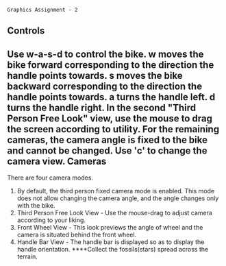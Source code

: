 ~~~~~~~~~~~~~~~~~~~~
Graphics Assignment - 2
~~~~~~~~~~~~~~~~~~~~
Controls
--------
Use w-a-s-d to control the bike. w moves the bike forward corresponding to the direction the handle points towards. s moves the bike backward corresponding to the direction the handle points towards. a turns the handle left. d turns the handle right. In the second "Third Person Free Look" view, use the mouse to drag the screen according to utility. For the remaining cameras, the camera angle is fixed to the bike and cannot be changed. Use 'c' to change the camera view.
Cameras
-------
There are four camera modes.
1) By default, the third person fixed camera mode is enabled. This mode does not allow changing the camera angle, and the angle changes only with the bike.
2) Third Person Free Look View - Use the mouse-drag to adjust camera according to your liking.
3) Front Wheel View - This look previews the angle of wheel and the camera is situated behind the front wheel.
4) Handle Bar View - The handle bar is displayed so as to display the handle orientation.
****Collect the fossils(stars) spread across the terrain.
